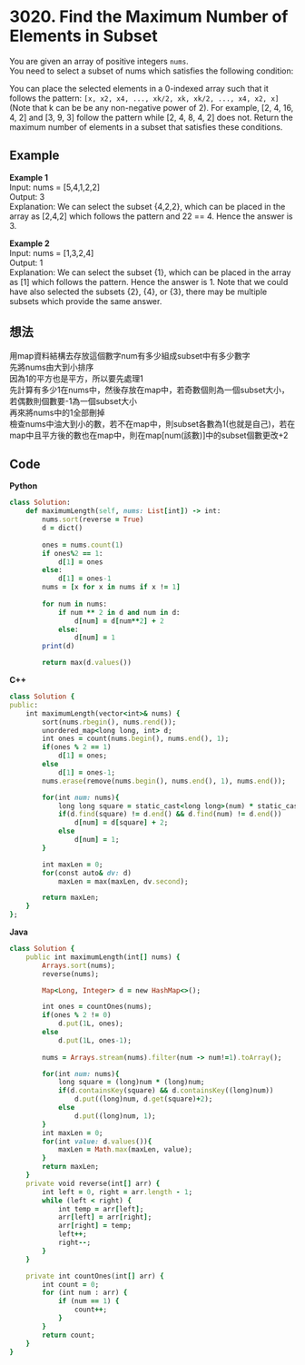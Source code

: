 # 3020. Find the Maximum Number of Elements in Subset
You are given an array of positive integers `nums`.  
You need to select a subset of nums which satisfies the following condition:  

You can place the selected elements in a 0-indexed array such that it follows the pattern: `[x, x2, x4, ..., xk/2, xk, xk/2, ..., x4, x2, x]` (Note that k can be be any non-negative power of 2). For example, [2, 4, 16, 4, 2] and [3, 9, 3] follow the pattern while [2, 4, 8, 4, 2] does not.
Return the maximum number of elements in a subset that satisfies these conditions.  

## Example
**Example 1**  
Input: nums = [5,4,1,2,2]  
Output: 3  
Explanation: We can select the subset {4,2,2}, which can be placed in the array as [2,4,2] which follows the pattern and 22 == 4. Hence the answer is 3.  

**Example 2**  
Input: nums = [1,3,2,4]  
Output: 1  
Explanation: We can select the subset {1}, which can be placed in the array as [1] which follows the pattern. Hence the answer is 1. Note that we could have also selected the subsets {2}, {4}, or {3}, there may be multiple subsets which provide the same answer.  

## 想法
用map資料結構去存放這個數字num有多少組成subset中有多少數字  
先將nums由大到小排序  
因為1的平方也是平方，所以要先處理1  
先計算有多少1在nums中，然後存放在map中，若奇數個則為一個subset大小，若偶數則個數要-1為一個subset大小  
再來將nums中的1全部刪掉  
檢查nums中油大到小的數，若不在map中，則subset各數為1(也就是自己)，若在map中且平方後的數也在map中，則在map[num(該數)]中的subset個數更改+2  

## Code
**Python**  
```ruby
class Solution:
    def maximumLength(self, nums: List[int]) -> int:
        nums.sort(reverse = True)
        d = dict()
        
        ones = nums.count(1)
        if ones%2 == 1:
            d[1] = ones
        else:
            d[1] = ones-1
        nums = [x for x in nums if x != 1]
        
        for num in nums:
            if num ** 2 in d and num in d:
                d[num] = d[num**2] + 2
            else:
                d[num] = 1
        print(d)

        return max(d.values())
```
**C++**
```ruby
class Solution {
public:
    int maximumLength(vector<int>& nums) {
        sort(nums.rbegin(), nums.rend());
        unordered_map<long long, int> d;
        int ones = count(nums.begin(), nums.end(), 1);
        if(ones % 2 == 1)
            d[1] = ones;
        else
            d[1] = ones-1;
        nums.erase(remove(nums.begin(), nums.end(), 1), nums.end());

        for(int num: nums){
            long long square = static_cast<long long>(num) * static_cast<long long>(num);
            if(d.find(square) != d.end() && d.find(num) != d.end())
                d[num] = d[square] + 2;
            else
                d[num] = 1;
        }

        int maxLen = 0;
        for(const auto& dv: d)
            maxLen = max(maxLen, dv.second);

        return maxLen;
    }
};
```
**Java**
```ruby
class Solution {
    public int maximumLength(int[] nums) {
        Arrays.sort(nums);
        reverse(nums);

        Map<Long, Integer> d = new HashMap<>();

        int ones = countOnes(nums);
        if(ones % 2 != 0)
            d.put(1L, ones);
        else
            d.put(1L, ones-1);
        
        nums = Arrays.stream(nums).filter(num -> num!=1).toArray();

        for(int num: nums){
            long square = (long)num * (long)num;
            if(d.containsKey(square) && d.containsKey((long)num))
                d.put((long)num, d.get(square)+2);
            else
                d.put((long)num, 1);
        }
        int maxLen = 0;
        for(int value: d.values()){
            maxLen = Math.max(maxLen, value);
        }
        return maxLen;
    }
    private void reverse(int[] arr) {
        int left = 0, right = arr.length - 1;
        while (left < right) {
            int temp = arr[left];
            arr[left] = arr[right];
            arr[right] = temp;
            left++;
            right--;
        }
    }

    private int countOnes(int[] arr) {
        int count = 0;
        for (int num : arr) {
            if (num == 1) {
                count++;
            }
        }
        return count;
    }
}
```
